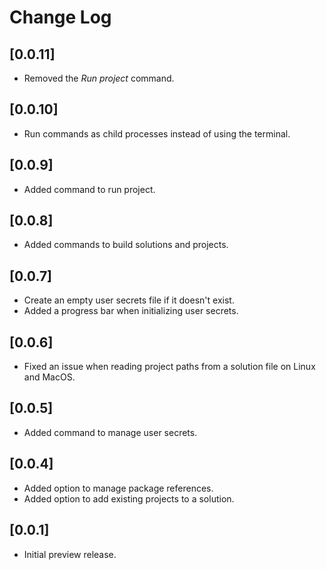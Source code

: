 # Change Log

## [0.0.11]

- Removed the _Run project_ command.

## [0.0.10]

- Run commands as child processes instead of using the terminal.

## [0.0.9]

- Added command to run project.

## [0.0.8]

- Added commands to build solutions and projects.

## [0.0.7]

- Create an empty user secrets file if it doesn't exist.
- Added a progress bar when initializing user secrets.

## [0.0.6]

- Fixed an issue when reading project paths from a solution file on Linux and MacOS.

## [0.0.5]

- Added command to manage user secrets.

## [0.0.4]

- Added option to manage package references.
- Added option to add existing projects to a solution.

## [0.0.1]

- Initial preview release.